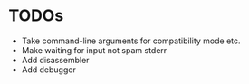 # TODOs

* Take command-line arguments for compatibility mode etc.
* Make waiting for input not spam stderr
* Add disassembler
* Add debugger

